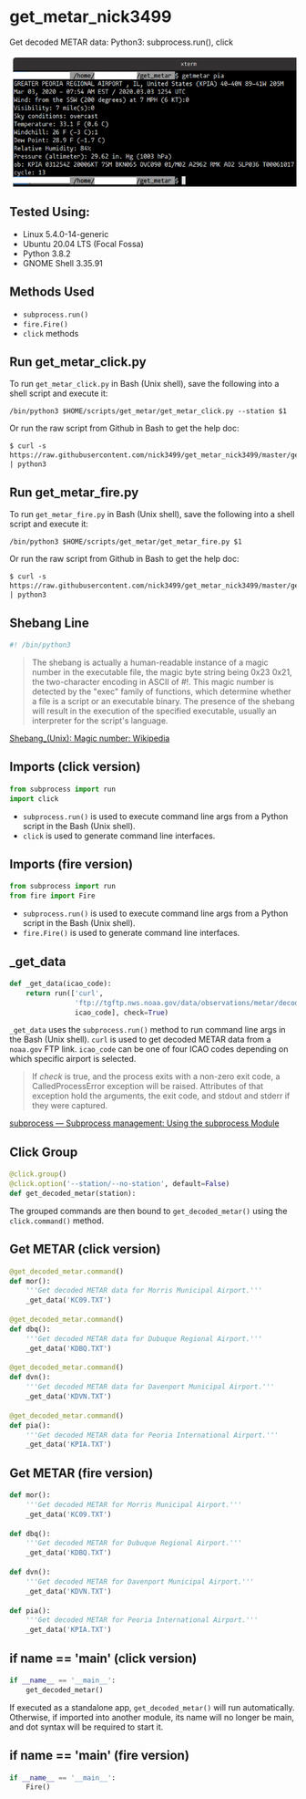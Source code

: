 # get_metar_nick3499

Get decoded METAR data: Python3: subprocess.run(), click

![screen capture](screen_capture.png)

## Tested Using:

- Linux 5.4.0-14-generic
- Ubuntu 20.04 LTS (Focal Fossa)
- Python 3.8.2
- GNOME Shell 3.35.91

## Methods Used

- `subprocess.run()`
- `fire.Fire()`
- `click` methods

## Run get_metar_click.py

To run `get_metar_click.py` in Bash (Unix shell), save the following into a shell script and execute it:


```shell
/bin/python3 $HOME/scripts/get_metar/get_metar_click.py --station $1
```

Or run the raw script from Github in Bash to get the help doc:

```shell
$ curl -s https://raw.githubusercontent.com/nick3499/get_metar_nick3499/master/get_metar_click.py | python3
```

## Run get_metar_fire.py

To run `get_metar_fire.py` in Bash (Unix shell), save the following into a shell script and execute it:

```shell
/bin/python3 $HOME/scripts/get_metar/get_metar_fire.py $1
```

Or run the raw script from Github in Bash to get the help doc:

```shell
$ curl -s https://raw.githubusercontent.com/nick3499/get_metar_nick3499/master/get_metar_fire.py | python3
```

## Shebang Line

```python
#! /bin/python3
```

>The shebang is actually a human-readable instance of a magic number in the executable file, the magic byte string being 0x23 0x21, the two-character encoding in ASCII of #!. This magic number is detected by the "exec" family of functions, which determine whether a file is a script or an executable binary. The presence of the shebang will result in the execution of the specified executable, usually an interpreter for the script's language.

[Shebang_(Unix): Magic number: Wikipedia](https://en.wikipedia.org/wiki/Shebang_(Unix)#Magic_number)

## Imports (click version)

```python
from subprocess import run
import click
```

- `subprocess.run()` is used to execute command line args from a Python script in the Bash (Unix shell).
- `click` is used to generate command line interfaces.

## Imports (fire version)

```python
from subprocess import run
from fire import Fire
```

- `subprocess.run()` is used to execute command line args from a Python script in the Bash (Unix shell).
- `fire.Fire()` is used to generate command line interfaces.

## _get_data

```python
def _get_data(icao_code):
    return run(['curl',
                'ftp://tgftp.nws.noaa.gov/data/observations/metar/decoded/' +
                icao_code], check=True)
```

`_get_data` uses the `subprocess.run()` method to run command line args in the Bash (Unix shell). `curl` is used to get decoded METAR data from a `noaa.gov` FTP link. `icao_code` can be one of four ICAO codes depending on which specific airport is selected.

>If _check_ is true, and the process exits with a non-zero exit code, a CalledProcessError exception will be raised. Attributes of that exception hold the arguments, the exit code, and stdout and stderr if they were captured.

[subprocess — Subprocess management: Using the subprocess Module](https://docs.python.org/3/library/subprocess.html#using-the-subprocess-module)

## Click Group

```python
@click.group()
@click.option('--station/--no-station', default=False)
def get_decoded_metar(station):
```

The grouped commands are then bound to `get_decoded_metar()` using the `click.command()` method.

## Get METAR (click version)

```python
@get_decoded_metar.command()
def mor():
    '''Get decoded METAR data for Morris Municipal Airport.'''
    _get_data('KC09.TXT')

@get_decoded_metar.command()
def dbq():
    '''Get decoded METAR data for Dubuque Regional Airport.'''
    _get_data('KDBQ.TXT')

@get_decoded_metar.command()
def dvn():
    '''Get decoded METAR data for Davenport Municipal Airport.'''
    _get_data('KDVN.TXT')

@get_decoded_metar.command()
def pia():
    '''Get decoded METAR data for Peoria International Airport.'''
    _get_data('KPIA.TXT')
```

## Get METAR (fire version)

```python
def mor():
    '''Get decoded METAR for Morris Municipal Airport.'''
    _get_data('KC09.TXT')

def dbq():
    '''Get decoded METAR for Dubuque Regional Airport.'''
    _get_data('KDBQ.TXT')

def dvn():
    '''Get decoded METAR for Davenport Municipal Airport.'''
    _get_data('KDVN.TXT')

def pia():
    '''Get decoded METAR for Peoria International Airport.'''
    _get_data('KPIA.TXT')
```

## if __name__ == '__main__' (click version)

```python
if __name__ == '__main__':
    get_decoded_metar()
```

If executed as a standalone app, `get_decoded_metar()` will run automatically. Otherwise, if imported into another module, its name will no longer be main, and dot syntax will be required to start it.

## if __name__ == '__main__' (fire version)

```python
if __name__ == '__main__':
    Fire()
```
